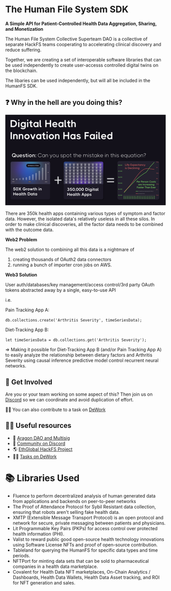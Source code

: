 # The Human File System SDK

**A Simple API for Patient-Controlled Health Data Aggregation, Sharing, and Monetization**

The Human File System Collective Superteam DAO is a collective of separate HackFS teams cooperating to accelerating clinical discovery and reduce suffering.

Together, we are creating a set of interoperable software libraries that can be used independently to create user-accesss controlled digital twins on the blockchain.

The libaries can be used independently, but will all be included in the HumanFS SDK.

## ❓ Why in the hell are you doing this?




![](assets/20220712_011612_growth-in-data-and-apps-life-cost-chart-slide.png)

There are 350k health apps containing various types of symptom and factor data.  However, the isolated data's relatively useless in all these silos. In order to make clinical discoveries, all the factor data needs to be combined with the outcome data.

**Web2 Problem**

The web2 solution to combining all this data is a nightmare of

1. creating thousands of OAuth2 data connectors
2. running a bunch of importer cron jobs on AWS.

**Web3 Solution**

User auth/databases/key management/access control/3rd party OAuth tokens abstracted away by a single, easy-to-use API

i.e.

Pain Tracking App A:

`db.collections.create('Arthritis Severity', timeSeriesData);`

Diet-Tracking App B:

`let timeSeriesData = db.collections.get('Arthritis Severity');`

⇒ Making it possible for Diet-Tracking App B (and/or Pain Tracking App A) to easily analyze the relationship between dietary factors and Arthritis Severity using causal inference predictive model control recurrent neural networks.



## 🌈 Get Involved

Are you or your team working on some aspect of this?
Then join us on [Discord](https://discord.gg/TCrQDsRF) so we can coordinate and avoid duplication of effort.

👨‍🏫 You can also contribute to a task on [DeWork](https://app.dework.xyz/hackfs-dhealth-colle)

## 👩‍💻 Useful resources

- 🤚 [Aragon DAO and Multisig](https://client.aragon.org/?#/humanfs/)
- 💬 [Community on Discord](https://discord.gg/TCrQDsRF)
- 🌎 [EthGlobal HackFS Project](https://ethglobal.com/showcase/human-file-system-mq03o)
- 👨‍🏫 [Tasks on DeWork](https://app.dework.xyz/hackfs-dhealth-colle)

# 📚 Libraries Used

- Fluence to perform decentralized analysis of human generated data from applications and backends on peer-to-peer networks
- The Proof of Attendance Protocol for Sybil Resistant data collection, ensuring that robots aren't selling fake health data.
- XMTP (Extensible Message Transport Protocol) is an open protocol and network for secure, private messaging between patients and physicians.
- Lit Programmable Key Pairs (PKPs) for access control over protected health information (PHI).
- Valist to reward public good open-source health technology innovations using Software License NFTs and proof of open-source contribution.
- Tableland for querying the HumanFS for specific data types and time periods.
- NFTPort for minting data sets that can be sold to pharmaceutical companies in a health data marketplace.
- Covalent for Health Data NFT marketplaces, On-Chain Analytics / Dashboards, Health Data Wallets, Health Data Asset tracking, and ROI for NFT generation and sales.

